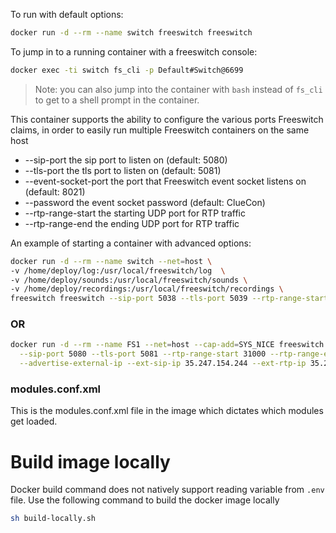 To run with default options:
```bash
docker run -d --rm --name switch freeswitch freeswitch 
```
To jump in to a running container with a freeswitch console:
```bash
docker exec -ti switch fs_cli -p Default#Switch@6699
```
> Note: you can also jump into the container with `bash` instead of `fs_cli` to get to a shell prompt in the container.

This container supports the ability to configure the various ports Freeswitch claims, in order to easily run multiple Freeswitch containers on the same host
* --sip-port the sip port to listen on (default: 5080)
* --tls-port the tls port to listen on (default: 5081)
* --event-socket-port the port that Freeswitch event socket listens on (default: 8021)
* --password the event socket password (default: ClueCon)
* --rtp-range-start the starting UDP port for RTP traffic
* --rtp-range-end the ending UDP port for RTP traffic

An example of starting a container with advanced options:
```bash
docker run -d --rm --name switch --net=host \
-v /home/deploy/log:/usr/local/freeswitch/log  \
-v /home/deploy/sounds:/usr/local/freeswitch/sounds \
-v /home/deploy/recordings:/usr/local/freeswitch/recordings \
freeswitch freeswitch --sip-port 5038 --tls-port 5039 --rtp-range-start 20000 --rtp-range-end 21000
```
### OR

```bash
docker run -d --rm --name FS1 --net=host --cap-add=SYS_NICE freeswitch freeswitch \
  --sip-port 5080 --tls-port 5081 --rtp-range-start 31000 --rtp-range-end 32000 \
  --advertise-external-ip --ext-sip-ip 35.247.154.244 --ext-rtp-ip 35.247.154.244
```

### modules.conf.xml
This is the modules.conf.xml file in the image which dictates which modules get loaded.

# Build image locally

Docker build command does not natively support reading variable from `.env` file. Use the following command to build the docker image locally

```bash
sh build-locally.sh
```
